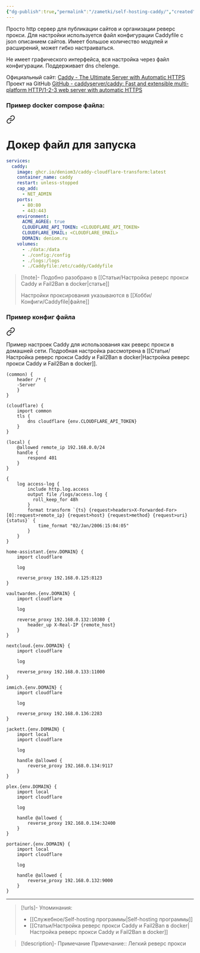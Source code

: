 ```yaml
---
{"dg-publish":true,"permalink":"/zametki/self-hosting-caddy/","created":"2024-07-03 19:51","updated":"2025-06-10T01:46:12+03:00"}
---
```


Просто http сервер для публикации сайтов и организации реверс прокси. Для настройки используется файл конфигурации Caddyfile с json описанием сайтов. Имеет большое количество модулей и расширений, может гибко настраиваться.

Не имеет графического интерфейса, вся настройка через файл конфигурации. Поддерживает dns chelenge.

Официальный сайт: [Caddy - The Ultimate Server with Automatic HTTPS](https://caddyserver.com/)
Проект на GitHub  [GitHub - caddyserver/caddy: Fast and extensible multi-platform HTTP/1-2-3 web server with automatic HTTPS](https://github.com/caddyserver/caddy)

### Пример docker compose файла:

<div class="transclusion internal-embed is-loaded"><a class="markdown-embed-link" href="/docker-compose/caddy/" aria-label="Open link"><svg xmlns="http://www.w3.org/2000/svg" width="24" height="24" viewBox="0 0 24 24" fill="none" stroke="currentColor" stroke-width="2" stroke-linecap="round" stroke-linejoin="round" class="svg-icon lucide-link"><path d="M10 13a5 5 0 0 0 7.54.54l3-3a5 5 0 0 0-7.07-7.07l-1.72 1.71"></path><path d="M14 11a5 5 0 0 0-7.54-.54l-3 3a5 5 0 0 0 7.07 7.07l1.71-1.71"></path></svg></a><div class="markdown-embed">

<div class="markdown-embed-title">

# Докер файл для запуска

</div>




```yml
services:
  caddy:
    image: ghcr.io/deniom3/caddy-cloudflare-transform:latest
    container_name: caddy
    restart: unless-stopped
    cap_add:
      - NET_ADMIN
    ports:
      - 80:80
      - 443:443 
    environment:
      ACME_AGREE: true
      CLOUDFLARE_API_TOKEN: <CLOUDFLARE_API_TOKEN>
      CLOUDFLARE_EMAIL: <CLOUDFLARE_EMAIL>
      DOMAIN: deniom.ru
    volumes:
      - ./data:/data
      - ./config:/config
      - ./logs:/logs
      - ./Caddyfile:/etc/caddy/Caddyfile  
```

> [!note]-
> Подобно разобрано в [[Статьи/Настройка реверс прокси Caddy и Fail2Ban в docker\|статье]]
> 
> Настройки проксирования указываются в [[Хобби/Конфиги/Caddyfile\|файле]]


</div></div>

### Пример конфиг файла 

<div class="transclusion internal-embed is-loaded"><a class="markdown-embed-link" href="/konfigi/caddyfile/" aria-label="Open link"><svg xmlns="http://www.w3.org/2000/svg" width="24" height="24" viewBox="0 0 24 24" fill="none" stroke="currentColor" stroke-width="2" stroke-linecap="round" stroke-linejoin="round" class="svg-icon lucide-link"><path d="M10 13a5 5 0 0 0 7.54.54l3-3a5 5 0 0 0-7.07-7.07l-1.72 1.71"></path><path d="M14 11a5 5 0 0 0-7.54-.54l-3 3a5 5 0 0 0 7.07 7.07l1.71-1.71"></path></svg></a><div class="markdown-embed">




Пример настроек Caddy для использования как реверс прокси в домашней сети. Подробная настройка рассмотрена в [[Статьи/Настройка реверс прокси Caddy и Fail2Ban в docker\|Настройка реверс прокси Caddy и Fail2Ban в docker]].

```Caddyfile
(common) {
	header /* {
	-Server
	}
}

(cloudflare) {
	import common
	tls { 
		dns cloudflare {env.CLOUDFLARE_API_TOKEN}
	}
}

(local) {
	@allowed remote_ip 192.168.0.0/24
	handle {
		respond 401
	}
}

{
	log access-log {
		include http.log.access
		output file /logs/access.log {
		  roll_keep_for 48h
		}
		format transform `{ts} {request>headers>X-Forwarded-For>[0]:request>remote_ip} {request>host} {request>method} {request>uri} {status}` {
			time_format "02/Jan/2006:15:04:05"
		}
	}
}

home-assistant.{env.DOMAIN} {
	import cloudflare
	
	log
	
	reverse_proxy 192.168.0.125:8123
}

vaultwarden.{env.DOMAIN} {
	import cloudflare
	
	log
	
	reverse_proxy 192.168.0.132:10380 {
		header_up X-Real-IP {remote_host}
	}
}

nextcloud.{env.DOMAIN} {
	import cloudflare
	
	log
	
	reverse_proxy 192.168.0.133:11000
}

immich.{env.DOMAIN} {
	import cloudflare
	
	log
	
	reverse_proxy 192.168.0.136:2283
}

jackett.{env.DOMAIN} {
	import local
	import cloudflare
	
	log
	
	handle @allowed {
		reverse_proxy 192.168.0.134:9117
	}
}

plex.{env.DOMAIN} {
	import local
	import cloudflare
	
	log
	
	handle @allowed {
		reverse_proxy 192.168.0.134:32400
	}
}

portainer.{env.DOMAIN} {
	import local
	import cloudflare
	
	log
	
	handle @allowed {
		reverse_proxy 192.168.0.132:9000
	}
}
```

</div></div>


---
> [!urls]- Упоминания:
> - [[Служебное/Self-hosting программы\|Self-hosting программы]]
> - [[Статьи/Настройка реверс прокси Caddy и Fail2Ban в docker\|Настройка реверс прокси Caddy и Fail2Ban в docker]]

> [!description]- Примечание
> Примечание:: Легкий реверс прокси

